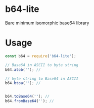 # b64-lite

Bare minimum isomorphic base64 library

# Usage

```javascript
const b64 = require('b64-lite');

// Base64 in ASCII to byte string
b64.atob(''); //

// byte string to Base64 in ASCII
b64.btoa(''); //


b64.toBase64(''); //
b64.fromBase64(''); //
```
